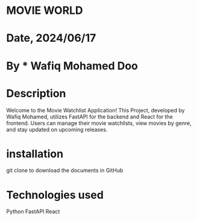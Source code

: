 # MOVIE WORLD

# Date, 2024/06/17

# By \* Wafiq Mohamed Doo

# Description

Welcome to the Movie Watchlist Application! This Project, developed by Wafiq Mohamed, utilizes FastAPI for the backend and React for the frontend. Users can manage their movie watchlists, view movies by genre, and stay updated on upcoming releases.

# installation

git clone to download the documents in GitHub

# Technologies used 

Python
FastAPI
React
